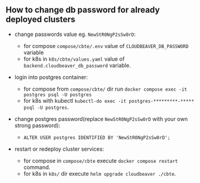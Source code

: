 
## How to change db password for already deployed clusters


- change passwords value eg. `NewStR0NgP2sSw0rD`:
  * for compose `compose/cbte/.env` value of `CLOUDBEAVER_DB_PASSWORD` variable
  * for k8s in `k8s/cbte/values.yaml` value of `backend.cloudbeaver_db_password` variable.

- login into postgres container:
  * for compose from `compose/cbte/` dir run `docker compose exec -it postgres psql -U postgres`
  * for k8s with kubectl `kubectl-do exec -it postgres-*********-***** psql -U postgres`.

- change postgres password(replace `NewStR0NgP2sSw0rD` with your own strong password):
  * `ALTER USER postgres IDENTIFIED BY 'NewStR0NgP2sSw0rD';`

- restart or redeploy cluster services:
  * for compose in `compose/cbte` execute `docker compose restart` command.
  * for k8s in `k8s/` dir execute `helm upgrade cloudbeaver ./cbte`.